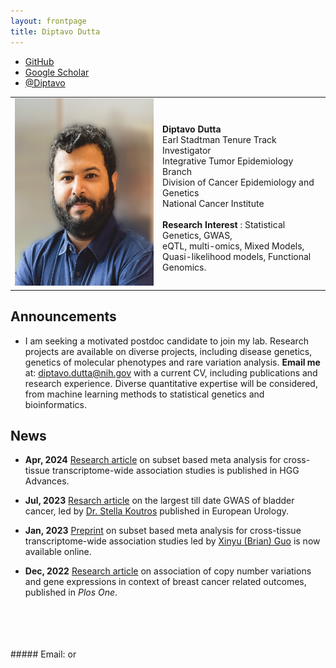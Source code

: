 ```yaml
---
layout: frontpage
title: Diptavo Dutta
---
```


<div class="navbar">
  <div class="navbar-inner">
      <ul class="nav">
      <!--    <li><a href="{{ BASE_PATH }}/assets/broman.pdf">cv</a></li>  -->
          <li><a href="https://github.com/diptavo">GitHub</a></li>
	  <li><a href="https://scholar.google.com/citations?user=0HmuYCUAAAAJ&hl=en">Google Scholar</a></li>
          <li><a href="https://twitter.com/Diptavo">@Diptavo</a></li>
      </ul>
  </div>
</div>

<table class="wide">
<tr>
<td class="left">
    <img id="frontphoto" src="pages/publpics/Diptavo_Dutta.png" width="300" height="300" alt="" />
</td>
<td class="left">
<br><b> Diptavo Dutta </b>
<br> Earl Stadtman Tenure Track Investigator
<br> Integrative Tumor Epidemiology Branch
<br> Division of Cancer Epidemiology and Genetics
<br> National Cancer Institute
<br>
<br> <b> Research Interest </b>: Statistical Genetics, GWAS,
                <br>  eQTL, multi-omics, Mixed Models,
                <br>  Quasi-likelihood models, Functional Genomics.
<br> 

</td>
</tr>
</table>



## Announcements

- I am seeking a motivated postdoc candidate to join my lab. Research projects are available on diverse projects, including disease genetics, genetics of molecular phenotypes and rare variation analysis. **Email me** at: <diptavo.dutta@nih.gov> with a current CV, including publications and research experience. Diverse quantitative expertise will be considered, from machine learning methods to statistical genetics and bioinformatics.



## News

- **Apr, 2024** [Research article](https://www.sciencedirect.com/science/article/pii/S2666247724000228?via%3Dihub) on subset based meta analysis for cross-tissue transcriptome-wide association studies is published in HGG Advances.

- **Jul, 2023** [Resarch article](https://www.sciencedirect.com/science/article/pii/S030228382302780X) on the largest till date GWAS of bladder cancer, led by [Dr. Stella Koutros](https://dceg.cancer.gov/about/staff-directory/koutros-stella) published in European Urology.

- **Jan, 2023** [Preprint](https://www.medrxiv.org/content/10.1101/2023.01.11.23284454v1) on subset based meta analysis for cross-tissue transcriptome-wide association studies led by [Xinyu (Brian) Guo](https://www.brian-guo.com/) is now available online. 

- **Dec, 2022** [Research article](https://journals.plos.org/plosone/article?id=10.1371/journal.pone.0276886) on association of copy number variations and gene expressions in context of breast cancer related outcomes, published in *Plos One*.

 <br>
 <br>
 <br>
 <br>
##### Email: <diptavo.dutta@nih.gov> or <dutta.diptavo@gmail.com>

<!--

<table class="wide">
<tr>
  <td class="left">
    <a href="pages/publpics/iplotCorr.html">
        <img src="assets/publpics/iplotCorr.png" alt="R/qtlcharts example" title="R/qtlcharts example"/>
    </a>
  </td>
  <td class="right">
    <a href="pages/publpics/rqtlexper_fig2.html">
        <img src="assets/publpics/rqtlexper_fig2.png" alt="Broman (2014) Fig 2" title="Broman (2014) Fig 2"/>
    </a>
  </td>
</tr>
<tr>
  <td class="left">
    <a href="pages/publpics/samplemixups_fig7.html">
        <img src="assets/publpics/samplemixups_fig7.png" alt="Broman et al. (2013) Fig 7" title="Broman et al. (2013) Fig 7"/>
    </a>
  </td>
  <td class="right">
    <a href="pages/publpics/isletc6_fig4.html">
        <img src="assets/publpics/isletc6_fig4.png" alt="Tian et al. (2015) Fig 4" title="Tian et al. (2015) Fig 4"/>
    </a>
  </td>
</tr>
</table>

<div class="navbar">
  <div class="navbar-inner">
      <ul class="nav">
          <li><a href="morefigs.html">see more figures</a></li>
      </ul>
  </div>
</div>

-->
